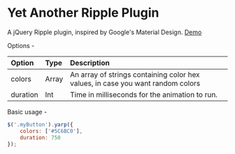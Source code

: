 # Yet Another Ripple Plugin
A jQuery Ripple plugin, inspired by Google's Material Design. [Demo](http://codepen.io/ardethian/pen/xqRPBe)

Options -

| Option        | Type           | Description  |
|:---           |:---            | :---         |
| colors        | Array          | An array of strings containing color hex values, in case you want random colors |
| duration      | Int            |   Time in milliseconds for the animation to run. |

Basic usage -
```javascript
$('.myButton').yarp({
    colors: ['#5C6BC0'],
    duration: 750
});
```
